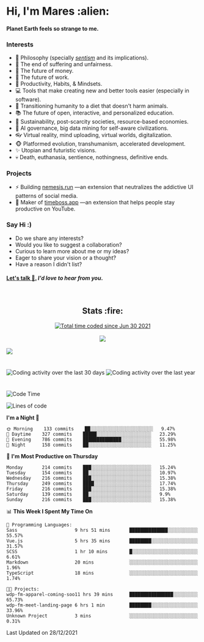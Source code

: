 <h1>Hi, I'm Mares :alien:</h1>

#### Planet Earth feels so strange to me.

### **Interests**

- 🌊 Philosophy (specially [_sentism_][sentismmedium] and its implications).
- 🎯 The end of suffering and unfairness.
- 💸 The future of money.
- 💼 The future of work.
- 🧠 Productivity, Habits, & Mindsets.
- 💻 Tools that make creating new and better tools easier (especially in software).
- 🥗 Transitioning humanity to a diet that doesn't harm animals.
- 📚 The future of open, interactive, and personalized education.
- 🌱 Sustainability, post-scarcity societies, resource-based economies.
- 🤖 AI governance, big data mining for self-aware civilizations.
- 👓 Virtual reality, mind uploading, virtual worlds, digitalization.
- 🐵 Platformed evolution, transhumanism, accelerated development.
- ✨ Utopian and futuristic visions.
- 💀 Death, euthanasia, sentience, nothingness, definitive ends.


### **Projects**

- ⚡ Building [nemesis.run](https://nemesis.run) —an extension that neutralizes the addictive UI patterns of social media.
- 💎 Maker of [timeboss.app](https://timeboss.app) —an extension that helps people stay productive on YouTube.


### **Say Hi :)**

- Do we share any interests?
- Would you like to suggest a collaboration?
- Curious to learn more about me or my ideas?
- Eager to share your vision or a thought?
- Have a reason I didn't list?

#### [Let's talk :wave:.](mailto:mareszhar@gmail.com) _I'd love to hear from you_.

[sentismmedium]: https://medium.com/@mareszhar/born-a-prisoner-a-reflection-about-life-its-struggles-and-a-plan-to-escape-d8566ce9b026

<br>

<h2 align="center">Stats :fire:</h2>

<div align="center">
  <a href="https://wakatime.com/@cfdc0e0d-4860-4b62-9ff0-cb659185525e">
    <img src="https://wakatime.com/badge/user/cfdc0e0d-4860-4b62-9ff0-cb659185525e.svg" alt="Total time coded since Jun 30 2021" />
  </a>
</div>

<br>

<div align="center">
  <img src="https://github-readme-streak-stats.herokuapp.com?user=mareszhar&theme=black-ice&hide_border=true&stroke=FFFFFF15&ring=DF8FFE&fire=DF8FFE&currStreakLabel=DF8FFE&background=1A232A&currStreakNum=86FFAB&dates=B1AAB3FF">
</div>

<!-- Add or remove this: &dates=B1AAB3FF at the end of the streak stats URL if they get bugged and aren't updating -->

<br>

<img src="https://activity-graph.herokuapp.com/graph?username=mareszhar&theme=nord&bg_color=00000000&color=979797&line=DF8FFE&point=00000000&area=true&hide_border=true">

<br>

<h1></h1>

<img src="https://wakatime.com/share/@mares/5df0ff02-9c79-41b4-b540-51dc9c65a57b.svg" alt="Coding activity over the last 30 days" />
<img src="https://wakatime.com/share/@mares/ea89ba71-f374-40af-930c-e0655909fe37.svg" alt="Coding activity over the last year" />

<h1></h1>

<!--START_SECTION:waka-->
![Code Time](http://img.shields.io/badge/Code%20Time-403%20hrs%2031%20mins-blue)

![Lines of code](https://img.shields.io/badge/From%20Hello%20World%20I%27ve%20Written-124%20Thousand%20lines%20of%20code-blue)

**I'm a Night 🦉** 

```text
🌞 Morning    133 commits    ██░░░░░░░░░░░░░░░░░░░░░░░   9.47% 
🌆 Daytime    327 commits    █████░░░░░░░░░░░░░░░░░░░░   23.29% 
🌃 Evening    786 commits    ██████████████░░░░░░░░░░░   55.98% 
🌙 Night      158 commits    ██░░░░░░░░░░░░░░░░░░░░░░░   11.25%

```
📅 **I'm Most Productive on Thursday** 

```text
Monday       214 commits    ███░░░░░░░░░░░░░░░░░░░░░░   15.24% 
Tuesday      154 commits    ██░░░░░░░░░░░░░░░░░░░░░░░   10.97% 
Wednesday    216 commits    ███░░░░░░░░░░░░░░░░░░░░░░   15.38% 
Thursday     249 commits    ████░░░░░░░░░░░░░░░░░░░░░   17.74% 
Friday       216 commits    ███░░░░░░░░░░░░░░░░░░░░░░   15.38% 
Saturday     139 commits    ██░░░░░░░░░░░░░░░░░░░░░░░   9.9% 
Sunday       216 commits    ███░░░░░░░░░░░░░░░░░░░░░░   15.38%

```


📊 **This Week I Spent My Time On** 

```text
💬 Programming Languages: 
Sass                     9 hrs 51 mins       ██████████████░░░░░░░░░░░   55.57% 
Vue.js                   5 hrs 35 mins       ████████░░░░░░░░░░░░░░░░░   31.57% 
SCSS                     1 hr 10 mins        █░░░░░░░░░░░░░░░░░░░░░░░░   6.61% 
Markdown                 20 mins             ░░░░░░░░░░░░░░░░░░░░░░░░░   1.96% 
TypeScript               18 mins             ░░░░░░░░░░░░░░░░░░░░░░░░░   1.74%

🐱‍💻 Projects: 
wdp-fm-apparel-coming-soo11 hrs 39 mins      ████████████████░░░░░░░░░   65.73% 
wdp-fm-meet-landing-page 6 hrs 1 min         ████████░░░░░░░░░░░░░░░░░   33.96% 
Unknown Project          3 mins              ░░░░░░░░░░░░░░░░░░░░░░░░░   0.31%

```


 Last Updated on 28/12/2021
<!--END_SECTION:waka-->
